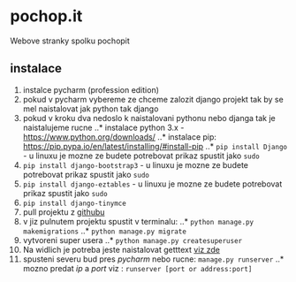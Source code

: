 # pochop.it
Webove stranky spolku pochopit

## instalace
1. instalce pycharm (profession edition)
2. pokud v pycharm vybereme ze chceme zalozit django projekt tak by se mel naistalovat jak python tak django
3. pokud v kroku dva nedoslo k naistalovani pythonu nebo djanga tak je naistalujeme rucne
..* instalace python 3.x - https://www.python.org/downloads/
..* instalace pip: https://pip.pypa.io/en/latest/installing/#install-pip
..* `pip install Django` - u linuxu je mozne ze budete potrebovat prikaz spustit jako `sudo`
4. `pip install django-bootstrap3` - u linuxu je mozne ze budete potrebovat prikaz spustit jako `sudo`
5. `pip install django-eztables` - u linuxu je mozne ze budete potrebovat prikaz spustit jako `sudo`
6. `pip install django-tinymce`
7. pull projektu z [githubu](https://github.com/Kozzi11/pochop.it) 
8. v jiz pulnutem projektu spustit v terminalu:
..* `python manage.py makemigrations`
..* `python manage.py migrate`
9. vytvoreni super usera
..* `python manage.py createsuperuser`
10. Na widlich je potreba jeste naistalovat getttext [viz zde](htps://docs.djangoproject.com/en/1.7/topics/i18n/translation/#gettext-on-windows)
11. spusteni severu bud pres *pycharm* nebo rucne: `manage.py runserver`
..* mozno predat *ip* a *port* viz : `runserver [port or address:port]`
